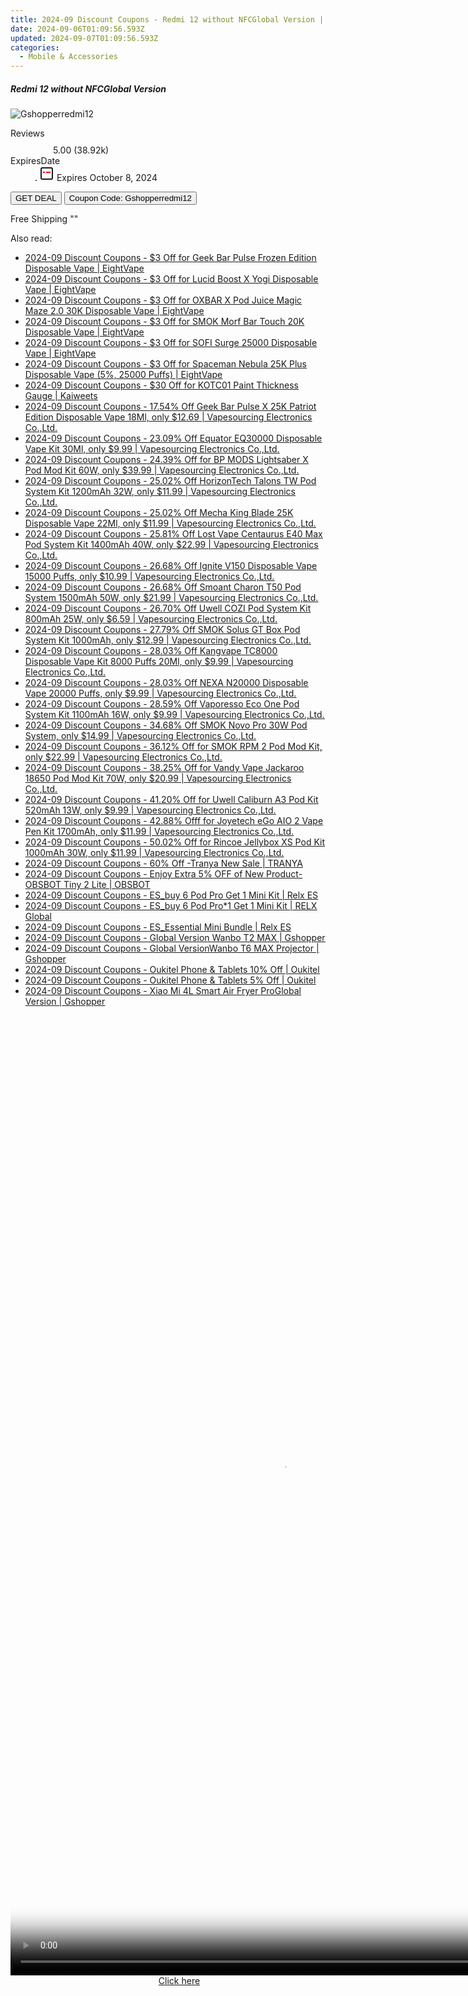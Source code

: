 ```yaml
---
title: 2024-09 Discount Coupons - Redmi 12 without NFCGlobal Version | Gshopper
date: 2024-09-06T01:09:56.593Z
updated: 2024-09-07T01:09:56.593Z
categories:
  - Mobile & Accessories
---
```



<div class="max-w-4xl mx-auto grid grid-cols-1 lg:max-w-5xl lg:gap-x-20 lg:grid-cols-2">
  <div class="relative p-3 col-start-1 row-start-1 flex flex-col-reverse rounded-lg bg-gradient-to-t from-black/75 via-black/0 sm:bg-none sm:row-start-2 sm:p-0 lg:row-start-1">
    <h5 class="mt-1 text-lg font-semibold text-white sm:text-slate-900 md:text-2xl dark:sm:text-white">Redmi 12 without NFCGlobal Version</h5>
  </div>
  
  <div class="col-start-1 col-end-3 row-start-1 grid gap-4 sm:mb-6 sm:grid-cols-4 lg:col-start-2 lg:row-span-6 lg:row-end-6 lg:mb-0 lg:gap-6">
      <img src="&quot;&quot;" onClick="javascript:window.open(decodeURIComponent('%22https%3A%2F%2Fwww.shareasale.com%2Fu.cfm%3Fd%3D1118355%26m%3D97331%26u%3D4338022%22'), '_blank');void(0);" alt="Gshopperredmi12" class="h-60 w-full rounded-lg object-cover sm:col-span-2 sm:h-52 lg:col-span-full" loading="lazy" />
    
  </div>
  <dl class="row-start-2 mt-4 flex items-center text-xs font-medium sm:row-start-3 sm:mt-1 md:mt-2.5 lg:row-start-2">
    <dt class="sr-only">Reviews</dt>
    <dd class="flex items-center text-indigo-600 dark:text-indigo-400">
      <svg width="24" height="24" fill="none" aria-hidden="true" class="mr-1 stroke-current dark:stroke-indigo-500">
        <path d="m12 5 2 5h5l-4 4 2.103 5L12 16l-5.103 3L9 14l-4-4h5l2-5Z" stroke-width="2" stroke-linecap="round" stroke-linejoin="round" />
      </svg>
      <span>5.00 <span class="font-normal text-slate-400">(38.92k)</span></span>
    </dd>
    <dt class="sr-only">ExpiresDate</dt>
    <dd class="flex items-center">
      <svg width="2" height="2" aria-hidden="true" fill="currentColor" class="mx-3 text-slate-300">
        <circle cx="1" cy="1" r="1" />
      </svg>
      <svg width="24" height="24" viewBox="0 0 24 24" fill="none" stroke="currentColor" stroke-width="2">
        <rect x="3" y="3" width="18" height="18" rx="2" fill="#fff" />
        <path d="M6 10L18 10" stroke="red" stroke-width="2" fill="none" />
        <path d="M10 6L10 18" stroke="#fff" stroke-width="2" fill="none" />
      </svg>
      Expires October 8, 2024    </dd>
  </dl>
  <div class="col-start-1 row-start-3 mt-4 self-center sm:col-start-2 sm:row-span-2 sm:row-start-2 sm:mt-0 lg:col-start-1 lg:row-start-3 lg:row-end-4 lg:mt-6">
    <button type="button" onClick="javascript:window.open(decodeURIComponent('%22https%3A%2F%2Fwww.shareasale.com%2Fu.cfm%3Fd%3D1118355%26m%3D97331%26u%3D4338022%22'), '_blank');void(0);" class="rounded-lg bg-red-600 px-3 py-2 text-sm font-medium leading-6 text-white">GET DEAL</button>
    <button type="button" onClick="javascript:window.open(decodeURIComponent('%22https%3A%2F%2Fwww.shareasale.com%2Fu.cfm%3Fd%3D1118355%26m%3D97331%26u%3D4338022%22'), '_blank');void(0);" class="border-dashed border-2 border-indigo-600 bg-green-100 text-sm leading-6 font-medium py-2 px-3 rounded-lg">Coupon Code: Gshopperredmi12</button>
  </div>
  <p class="col-start-1 mt-4 text-sm leading-6 sm:col-span-2 lg:col-span-1 lg:row-start-4 lg:mt-6 dark:text-slate-400">
    Free Shipping 
""  </p>
</div>
<span class="atpl-alsoreadstyle">Also read:</span>
<div><ul>
<li><a href="https://coupons.techidaily.com/coupon-1120262-share-59344-sale/"><u>2024-09 Discount Coupons - $3 Off for Geek Bar Pulse Frozen Edition Disposable Vape | EightVape</u></a></li>
<li><a href="https://coupons.techidaily.com/coupon-1120267-share-59344-sale/"><u>2024-09 Discount Coupons - $3 Off for Lucid Boost X Yogi Disposable Vape | EightVape</u></a></li>
<li><a href="https://coupons.techidaily.com/coupon-1120261-share-59344-sale/"><u>2024-09 Discount Coupons - $3 Off for OXBAR X Pod Juice Magic Maze 2.0 30K Disposable Vape | EightVape</u></a></li>
<li><a href="https://coupons.techidaily.com/coupon-1120264-share-59344-sale/"><u>2024-09 Discount Coupons - $3 Off for SMOK Morf Bar Touch 20K Disposable Vape | EightVape</u></a></li>
<li><a href="https://coupons.techidaily.com/coupon-1120266-share-59344-sale/"><u>2024-09 Discount Coupons - $3 Off for SOFI Surge 25000 Disposable Vape | EightVape</u></a></li>
<li><a href="https://coupons.techidaily.com/coupon-1120263-share-59344-sale/"><u>2024-09 Discount Coupons - $3 Off for Spaceman Nebula 25K Plus Disposable Vape (5%, 25000 Puffs) | EightVape</u></a></li>
<li><a href="https://coupons.techidaily.com/coupon-1119500-share-116593-sale/"><u>2024-09 Discount Coupons - $30 Off for KOTC01 Paint Thickness Gauge | Kaiweets</u></a></li>
<li><a href="https://coupons.techidaily.com/coupon-1121402-share-90958-sale/"><u>2024-09 Discount Coupons - 17.54% Off Geek Bar Pulse X 25K Patriot Edition Disposable Vape 18Ml, only $12.69 | Vapesourcing Electronics Co.,Ltd.</u></a></li>
<li><a href="https://coupons.techidaily.com/coupon-1106530-share-90958-sale/"><u>2024-09 Discount Coupons - 23.09% Off Equator EQ30000 Disposable Vape Kit 30Ml, only $9.99 | Vapesourcing Electronics Co.,Ltd.</u></a></li>
<li><a href="https://coupons.techidaily.com/coupon-1043618-share-90958-sale/"><u>2024-09 Discount Coupons - 24.39% Off for BP MODS Lightsaber X Pod Mod Kit 60W, only $39.99 | Vapesourcing Electronics Co.,Ltd.</u></a></li>
<li><a href="https://coupons.techidaily.com/coupon-1119447-share-90958-sale/"><u>2024-09 Discount Coupons - 25.02% Off HorizonTech Talons TW Pod System Kit 1200mAh 32W, only $11.99 | Vapesourcing Electronics Co.,Ltd.</u></a></li>
<li><a href="https://coupons.techidaily.com/coupon-1121112-share-90958-sale/"><u>2024-09 Discount Coupons - 25.02% Off Mecha King Blade 25K Disposable Vape 22Ml, only $11.99 | Vapesourcing Electronics Co.,Ltd.</u></a></li>
<li><a href="https://coupons.techidaily.com/coupon-1120248-share-90958-sale/"><u>2024-09 Discount Coupons - 25.81% Off Lost Vape Centaurus E40 Max Pod System Kit 1400mAh 40W, only $22.99 | Vapesourcing Electronics Co.,Ltd.</u></a></li>
<li><a href="https://coupons.techidaily.com/coupon-1121401-share-90958-sale/"><u>2024-09 Discount Coupons - 26.68% Off Ignite V150 Disposable Vape 15000 Puffs, only $10.99 | Vapesourcing Electronics Co.,Ltd.</u></a></li>
<li><a href="https://coupons.techidaily.com/coupon-1119450-share-90958-sale/"><u>2024-09 Discount Coupons - 26.68% Off Smoant Charon T50 Pod System 1500mAh 50W, only $21.99 | Vapesourcing Electronics Co.,Ltd.</u></a></li>
<li><a href="https://coupons.techidaily.com/coupon-1119449-share-90958-sale/"><u>2024-09 Discount Coupons - 26.70% Off Uwell COZI Pod System Kit 800mAh 25W, only $6.59 | Vapesourcing Electronics Co.,Ltd.</u></a></li>
<li><a href="https://coupons.techidaily.com/coupon-1119444-share-90958-sale/"><u>2024-09 Discount Coupons - 27.79% Off SMOK Solus GT Box Pod System Kit 1000mAh, only $12.99 | Vapesourcing Electronics Co.,Ltd.</u></a></li>
<li><a href="https://coupons.techidaily.com/coupon-1063588-share-90958-sale/"><u>2024-09 Discount Coupons - 28.03% Off Kangvape TC8000 Disposable Vape Kit 8000 Puffs 20Ml, only $9.99 | Vapesourcing Electronics Co.,Ltd.</u></a></li>
<li><a href="https://coupons.techidaily.com/coupon-1092628-share-90958-sale/"><u>2024-09 Discount Coupons - 28.03% Off NEXA N20000 Disposable Vape 20000 Puffs, only $9.99 | Vapesourcing Electronics Co.,Ltd.</u></a></li>
<li><a href="https://coupons.techidaily.com/coupon-1120246-share-90958-sale/"><u>2024-09 Discount Coupons - 28.59% Off Vaporesso Eco One Pod System Kit 1100mAh 16W, only $9.99 | Vapesourcing Electronics Co.,Ltd.</u></a></li>
<li><a href="https://coupons.techidaily.com/coupon-1081664-share-90958-sale/"><u>2024-09 Discount Coupons - 34.68% Off SMOK Novo Pro 30W Pod System, only $14.99 | Vapesourcing Electronics Co.,Ltd.</u></a></li>
<li><a href="https://coupons.techidaily.com/coupon-681876-share-90958-sale/"><u>2024-09 Discount Coupons - 36.12% Off for SMOK RPM 2 Pod Mod Kit, only $22.99 | Vapesourcing Electronics Co.,Ltd.</u></a></li>
<li><a href="https://coupons.techidaily.com/coupon-1056483-share-90958-sale/"><u>2024-09 Discount Coupons - 38.25% Off for Vandy Vape Jackaroo 18650 Pod Mod Kit 70W, only $20.99 | Vapesourcing Electronics Co.,Ltd.</u></a></li>
<li><a href="https://coupons.techidaily.com/coupon-971155-share-90958-sale/"><u>2024-09 Discount Coupons - 41.20% Off for Uwell Caliburn A3 Pod Kit 520mAh 13W, only $9.99 | Vapesourcing Electronics Co.,Ltd.</u></a></li>
<li><a href="https://coupons.techidaily.com/coupon-1040487-share-90958-sale/"><u>2024-09 Discount Coupons - 42.88% Offf for Joyetech eGo AIO 2 Vape Pen Kit 1700mAh, only $11.99 | Vapesourcing Electronics Co.,Ltd.</u></a></li>
<li><a href="https://coupons.techidaily.com/coupon-983589-share-90958-sale/"><u>2024-09 Discount Coupons - 50.02% Off for Rincoe Jellybox XS Pod Kit 1000mAh 30W, only $11.99 | Vapesourcing Electronics Co.,Ltd.</u></a></li>
<li><a href="https://coupons.techidaily.com/coupon-1119770-share-93338-sale/"><u>2024-09 Discount Coupons - 60% Off -Tranya New Sale | TRANYA</u></a></li>
<li><a href="https://coupons.techidaily.com/coupon-1119441-share-114666-sale/"><u>2024-09 Discount Coupons - Enjoy Extra 5% OFF of New Product- OBSBOT Tiny 2 Lite | OBSBOT</u></a></li>
<li><a href="https://coupons.techidaily.com/coupon-1120283-share-92020-sale/"><u>2024-09 Discount Coupons - ES_buy 6 Pod Pro Get 1 Mini Kit | Relx ES</u></a></li>
<li><a href="https://coupons.techidaily.com/coupon-1120279-share-92020-sale/"><u>2024-09 Discount Coupons - ES_buy 6 Pod Pro*1 Get 1 Mini Kit | RELX Global</u></a></li>
<li><a href="https://coupons.techidaily.com/coupon-1120270-share-92020-sale/"><u>2024-09 Discount Coupons - ES_Essential Mini Bundle | Relx ES</u></a></li>
<li><a href="https://coupons.techidaily.com/coupon-1118718-share-97331-sale/"><u>2024-09 Discount Coupons - Global Version Wanbo T2 MAX | Gshopper</u></a></li>
<li><a href="https://coupons.techidaily.com/coupon-1118719-share-97331-sale/"><u>2024-09 Discount Coupons - Global VersionWanbo T6 MAX Projector | Gshopper</u></a></li>
<li><a href="https://coupons.techidaily.com/coupon-1117276-share-128178-sale/"><u>2024-09 Discount Coupons - Oukitel Phone & Tablets 10% Off | Oukitel</u></a></li>
<li><a href="https://coupons.techidaily.com/coupon-1117275-share-128178-sale/"><u>2024-09 Discount Coupons - Oukitel Phone & Tablets 5% Off | Oukitel</u></a></li>
<li><a href="https://coupons.techidaily.com/coupon-1118720-share-97331-sale/"><u>2024-09 Discount Coupons - Xiao Mi 4L Smart Air Fryer ProGlobal Version | Gshopper</u></a></li>
</ul></div>

<ins class="adsbygoogle"
      style="display:block"
      data-ad-client="ca-pub-7571918770474297"
      data-ad-slot="8358498916"
      data-ad-format="auto"
      data-full-width-responsive="true"></ins>
<!-- affiliate ads begin -->
<span id="1424528">
					<video width="864" height="1536" style="cursor:pointer"
           poster="//a.impactradius-go.com/display-clicktoplayimage/1424528.png"
           onclick="if(!this.playClicked){this.play();this.setAttribute('controls',true);this.playClicked=true;}">
	   <source src="//a.impactradius-go.com/display-ad/16446-1424528">
	   <img src="//a.impactradius-go.com/display-clicktoplayimage/1424528.png" style="border: none; height: 100%; width: 100%; object-fit: contain">
	</video>
	<div style="width:540px;text-align:center"><a href="javascript:window.open(decodeURIComponent('https%3A%2F%2Flaganoo.pxf.io%2Fc%2F5597632%2F1424528%2F16446'), '_blank');void(0);">Click here</a></div>
</span>
<img height="0" width="0" src="https://imp.pxf.io/i/5597632/1424528/16446" style="position:absolute;visibility:hidden;" border="0" />
<!-- affiliate ads end -->